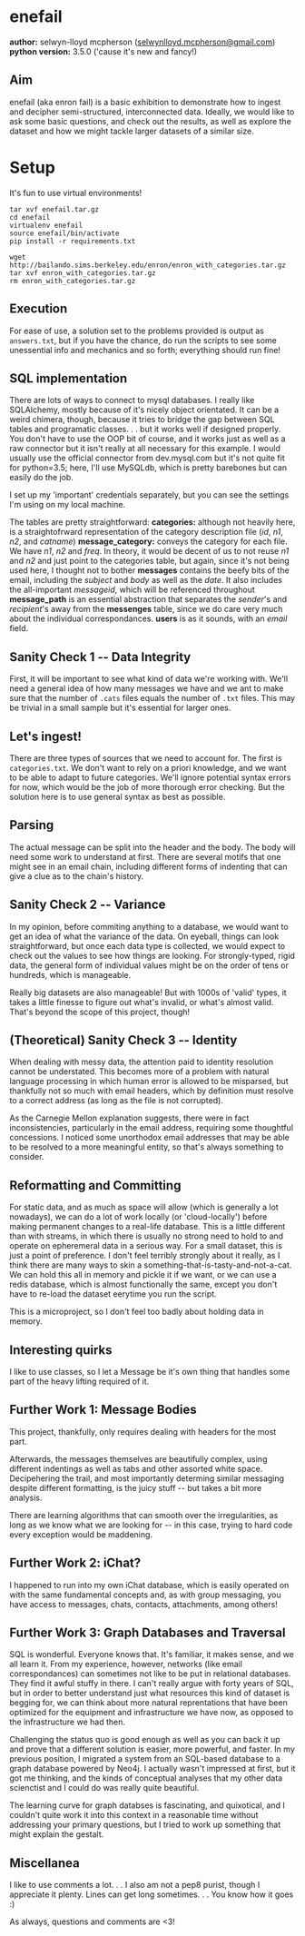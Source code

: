# enefail
<b>author:</b> selwyn-lloyd mcpherson (<a href='mailto:selwyn.mcpherson@gmail.com'>selwynlloyd.mcpherson@gmail.com</a>)
<b>python version:</b> 3.5.0 ('cause it's new and fancy!)

## Aim
enefail (aka enron fail) is a basic exhibition to demonstrate how to ingest and decipher semi-structured, interconnected data. Ideally, we would like to ask some basic questions, and check out the results, as well as explore the dataset and how we might tackle larger datasets of a similar size. 

# Setup
It's fun to use virtual environments!
```
tar xvf enefail.tar.gz
cd enefail
virtualenv enefail
source enefail/bin/activate
pip install -r requirements.txt

wget http://bailando.sims.berkeley.edu/enron/enron_with_categories.tar.gz
tar xvf enron_with_categories.tar.gz
rm enron_with_categories.tar.gz
```

## Execution
For ease of use, a solution set to the problems provided is output as `answers.txt`, but if you have the chance, do run the scripts to see some unessential info and mechanics and so forth; everything should run fine!

## SQL implementation
There are lots of ways to connect to mysql databases. I really like SQLAlchemy, mostly because of it's nicely object orientated. It can be a weird chimera, though, because it tries to bridge the gap between SQL tables and programatic classes. . . but it works well if designed properly. You don't have to use the OOP bit of course, and it works just as well as a raw connector but it isn't really at all necessary for this example. I would usually use the official connector from dev.mysql.com but it's not quite fit for python=3.5; here, I'll use MySQLdb, which is pretty barebones but can easily do the job. 

I set up my 'important' credentials separately, but you can see the settings I'm using on my local machine.

The tables are pretty straightforward:
**categories:** although not heavily here, is a straightofrward representation of the category description file (_id_, _n1_, _n2_, and _catname_)
**message_category:** conveys the category for each file. We have _n1_, _n2_ and _freq_. In theory, it would be decent of us to not reuse _n1_ and _n2_ and just point to the categories table, but again, since it's not being used here, I thought not to bother
**messages** contains the beefy bits of the email, including the _subject_ and _body_ as well as the _date_. It also includes the all-important _messageid_, which will be referenced throughout
**message_path** is an essential abstraction that separates the _sender_'s and _recipient_'s away from the **messenges** table, since we do care very much about the individual correspondances.
**users** is as it sounds, with an _email_ field.

## Sanity Check 1 -- Data Integrity
First, it will be important to see what kind of data we're working with. We'll need a general idea of how many messages we have and we ant to make sure that the number of `.cats` files equals the number of `.txt` files. This may be trivial in a small sample but it's essential for larger ones.

## Let's ingest!
There are three types of sources that we need to account for. The first is `categories.txt`. We don't want to rely on a priori knowledge, and we want to be able to adapt to future categories. We'll ignore potential syntax errors for now, which would be the job of more thorough error checking. But the solution here is to use general syntax as best as possible.

## Parsing
The actual message can be split into the header and the body. The body will need some work to understand at first. There are several motifs that one might see in an email chain, including different forms of indenting that can give a clue as to the chain's history.

## Sanity Check 2 -- Variance
In my opinion, before commiting anything to a database, we would want to get an idea of what the variance of the data. On eyeball, things can look straightforward, but once each data type is collected, we would expect to check out the values to see how things are looking. For strongly-typed, rigid data, the general form of individual values might be on the order of tens or hundreds, which is manageable.

Really big datasets are also manageable! But with 1000s of 'valid' types, it takes a little finesse to figure out what's invalid, or what's almost valid. That's beyond the scope of this project, though!

## (Theoretical) Sanity Check 3 -- Identity
When dealing with messy data, the attention paid to identity resolution cannot be understated. This becomes more of a problem with natural language processing in which human error is allowed to be misparsed, but thankfully not so much with email headers, which by definition must resolve to a correct address (as long as the file is not corrupted).

As the Carnegie Mellon explanation suggests, there were in fact inconsistencies, particularly in the email address, requiring some thoughtful concessions. I noticed some unorthodox email addresses that may be able to be resolved to a more meaningful entity, so that's always something to consider.

## Reformatting and Committing
For static data, and as much as space will allow (which is generally a lot nowadays), we can do a lot of work locally (or 'cloud-locally') before making permanent changes to a real-life database. This is a little different than with streams, in which there is usually no strong need to hold to and operate on epheremeral data in a serious way. For a small dataset, this is just a point of preference. I don't feel terribly strongly about it really, as I think there are many ways to skin a something-that-is-tasty-and-not-a-cat. We can hold this all in memory and pickle it if we want, or we can use a redis database, which is almost functionally the same, except you don't have to re-load the dataset eerytime you run the script. 

This is a microproject, so I don't feel too badly about holding data in memory.

## Interesting quirks
I like to use classes, so I let a Message be it's own thing that handles some part of the heavy lifting required of it.



## Further Work 1: Message Bodies
This project, thankfully, only requires dealing with headers for the most part. 

Afterwards, the messages themselves are beautifully complex, using different indentings as well as tabs and other assorted white space. Decipehering the trail, and most importantly determing similar messaging despite different formatting, is the juicy stuff -- but takes a bit more analysis.

There are learning algorithms that can smooth over the irregularities, as long as we know what we are looking for -- in this case, trying to hard code every exception would be maddening.

## Further Work 2: iChat?
I happened to run into my own iChat database, which is easily operated on with the same fundamental concepts and, as with group messaging, you have access to messages, chats, contacts, attachments, among others!

## Further Work 3: Graph Databases and Traversal
SQL is wonderful. Everyone knows that. It's familiar, it makes sense, and we all learn it. From my experience, however, networks (like email correspondances) can sometimes not like to be put in relational databases. They find it awful stuffy in there. I can't really argue with forty years of SQL, but in order to better understand just what resources this kind of dataset is begging for, we can think about more natural reprentations that have been optimized for the equipment and infrastructure we have now, as opposed to the infrastructure we had then.

Challenging the status quo is good enough as well as you can back it up and prove that a different solution is easier, more powerful, and faster. In my previous position, I migrated a system from an SQL-based database to a graph database powered by Neo4j. I actually wasn't impressed at first, but it got me thinking, and the kinds of conceptual analyses that my other data scienctist and I could do was really quite beautiful.

The learning curve for graph databses is fascinating, and quixotical, and I couldn't quite work it into this context in a reasonable time without addressing your primary questions, but I tried to work up something that might explain the gestalt.

## Miscellanea
I like to use comments a lot. . . I also am not a pep8 purist, though I appreciate it plenty. Lines can get long sometimes. . . You know how it goes :)

As always, questions and comments are <3!

